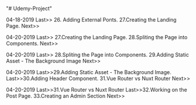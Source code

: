 "# Udemy-Project"

04-18-2019
Last>> 26. Adding External Ponts.
27.Creating the Landing Page. Next>>



04-20-2019
Last>> 27.Creating the Landing Page.
28.Spliting the Page into Components. Next>>


04-20-2019
Last>> 28.Spliting the Page into Components.
29.Adding Static Asset - The Background Image Next>>


04-20-2019
Last>>29.Adding Static Asset - The Background Image.
Last>>30.Adding Header Component.
31.Vue Router vs Nuxt Router Next>>


04-20-2019
Last>>31.Vue Router vs Nuxt Router
Last>>32.Working on the Post Page.
33.Creating an Admin Section Next>>
